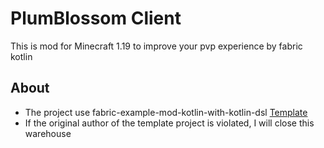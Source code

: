 # PlumBlossom Client
This is mod for Minecraft 1.19 to improve your pvp experience by fabric kotlin
## About
- The project use fabric-example-mod-kotlin-with-kotlin-dsl [Template](https://github.com/myoun/fabric-example-mod-kotlin-with-kotlin-dsl)
- If the original author of the template project is violated, I will close this warehouse
